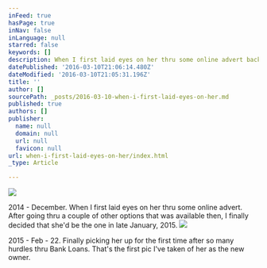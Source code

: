 ```yaml
---
inFeed: true
hasPage: true
inNav: false
inLanguage: null
starred: false
keywords: []
description: When I first laid eyes on her thru some online advert back in the end of 2014.
datePublished: '2016-03-10T21:06:14.480Z'
dateModified: '2016-03-10T21:05:31.196Z'
title: ''
author: []
sourcePath: _posts/2016-03-10-when-i-first-laid-eyes-on-her.md
published: true
authors: []
publisher:
  name: null
  domain: null
  url: null
  favicon: null
url: when-i-first-laid-eyes-on-her/index.html
_type: Article

---
```

![](https://the-grid-user-content.s3-us-west-2.amazonaws.com/482640f8-564c-4ee4-96aa-66c37820f2f1.jpg)

2014 - December. When I first laid eyes on her thru some online advert. After going thru a couple of other options that was available then, I finally decided that she'd be the one in late January, 2015\.
![](https://the-grid-user-content.s3-us-west-2.amazonaws.com/bd48d8ad-9568-49fc-835b-4bcd3a42c08a.jpg)

2015 - Feb - 22\. Finally picking her up for the first time after so many hurdles thru Bank Loans. That's the first pic I've taken of her as the new owner.